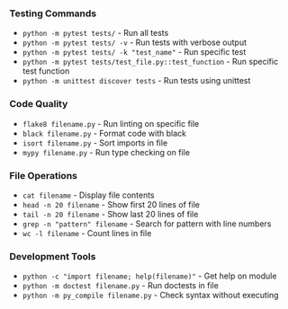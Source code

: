### Testing Commands
- `python -m pytest tests/` - Run all tests
- `python -m pytest tests/ -v` - Run tests with verbose output
- `python -m pytest tests/ -k "test_name"` - Run specific test
- `python -m pytest tests/test_file.py::test_function` - Run specific test function
- `python -m unittest discover tests` - Run tests using unittest

### Code Quality
- `flake8 filename.py` - Run linting on specific file
- `black filename.py` - Format code with black
- `isort filename.py` - Sort imports in file
- `mypy filename.py` - Run type checking on file

### File Operations
- `cat filename` - Display file contents
- `head -n 20 filename` - Show first 20 lines of file
- `tail -n 20 filename` - Show last 20 lines of file
- `grep -n "pattern" filename` - Search for pattern with line numbers
- `wc -l filename` - Count lines in file

### Development Tools
- `python -c "import filename; help(filename)"` - Get help on module
- `python -m doctest filename.py` - Run doctests in file
- `python -m py_compile filename.py` - Check syntax without executing 
